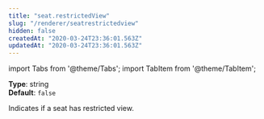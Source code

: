 ```yaml
---
title: "seat.restrictedView"
slug: "/renderer/seatrestrictedview"
hidden: false
createdAt: "2020-03-24T23:36:01.563Z"
updatedAt: "2020-03-24T23:36:01.563Z"
---
```


import Tabs from '@theme/Tabs';
import TabItem from '@theme/TabItem';

**Type**: string  
**Default**: `false`  

Indicates if a seat has restricted view.
